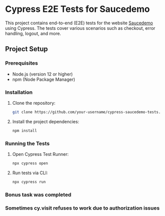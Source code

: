 # Cypress E2E Tests for Saucedemo

This project contains end-to-end (E2E) tests for the website [Saucedemo](https://www.saucedemo.com/) using Cypress. 
The tests cover various scenarios such as checkout, error handling, logout, and more.

## Project Setup

### Prerequisites

- Node.js (version 12 or higher)
- npm (Node Package Manager)

### Installation

1. Clone the repository:
   ```bash
   git clone https://github.com/your-username/cypress-saucedemo-tests.git
2. Install the project dependencies:
    ```bash
    npm install
### Running the Tests
1. Open Cypress Test Runner:
    ```bash
    npx cypress open
2. Run tests via CLI:
   ```bash
   npx cypress run
### Bonus task was completed

### Sometimes cy.visit refuses to work due to authorization issues






   
